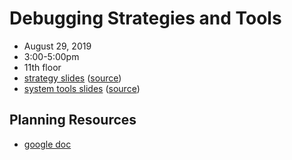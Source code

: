 # Debugging Strategies and Tools
- August 29, 2019
- 3:00-5:00pm
- 11th floor
- [strategy slides](https://flatironinstitute.github.io/sciware/04_Debugging/slides1.html) ([source](strategies.md))
- [system tools slides](https://flatironinstitute.github.io/sciware/04_Debugging/slides2.html) ([source](tools.md))

## Planning Resources
- [google doc](https://docs.google.com/document/d/1TMMB-7ALvk0skA-0yAUofLmD0LgNQXkAnRecln71ks4/edit)
